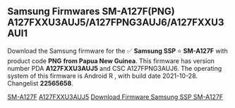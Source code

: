 <h2>Samsung Firmwares SM-A127F(PNG) A127FXXU3AUJ5/A127FPNG3AUJ6/A127FXXU3AUI1</h2>
Download the Samsung firmware for the ✅ <strong>Samsung SSP </strong> ⭐ <strong>SM-A127F</strong> with product code <strong>PNG</strong> <strong> from Papua New Guinea</strong>. This firmware has version number PDA <strong>A127FXXU3AUJ5</strong> and CSC A127FPNG3AUJ6. The operating system of this firmware is Android R , with build date 2021-10-28. Changelist <strong>22565658</strong>.


[SM-A127F](https://samfirm.shop/samsung/model/SM-A127F)
[A127FXXU3AUJ5](https://samfirm.shop/samsung/pda/A127FXXU3AUJ5)
[Download Firmware Samsung SSP SM-A127F](https://samfirm.shop/samsung/firmware/469727)

